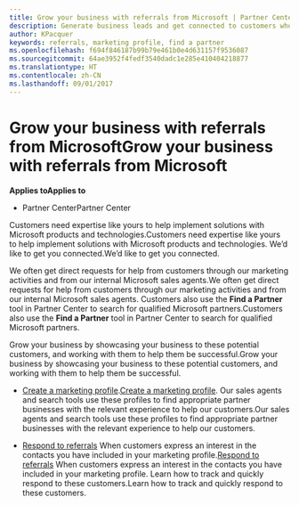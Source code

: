 ```yaml
---
title: Grow your business with referrals from Microsoft | Partner Center
description: Generate business leads and get connected to customers who need help implementing Microsoft products and solutions.
author: KPacquer
keywords: referrals, marketing profile, find a partner
ms.openlocfilehash: f694f846187b99b79e461b0e4d631157f9536087
ms.sourcegitcommit: 64ae3952f4fedf3540dadc1e285e410404218877
ms.translationtype: HT
ms.contentlocale: zh-CN
ms.lasthandoff: 09/01/2017
---
```

<!-- FWLink:  https://go.microsoft.com/fwlink/?linkid=849775 (top of page) -->

# <a name="grow-your-business-with-referrals-from-microsoft"></a><span data-ttu-id="820dd-104">Grow your business with referrals from Microsoft</span><span class="sxs-lookup"><span data-stu-id="820dd-104">Grow your business with referrals from Microsoft</span></span>

**<span data-ttu-id="820dd-105">Applies to</span><span class="sxs-lookup"><span data-stu-id="820dd-105">Applies to</span></span>**

-  <span data-ttu-id="820dd-106">Partner Center</span><span class="sxs-lookup"><span data-stu-id="820dd-106">Partner Center</span></span>

<span data-ttu-id="820dd-107">Customers need expertise like yours to help implement solutions with Microsoft products and technologies.</span><span class="sxs-lookup"><span data-stu-id="820dd-107">Customers need expertise like yours to help implement solutions with Microsoft products and technologies.</span></span> <span data-ttu-id="820dd-108">We’d like to get you connected.</span><span class="sxs-lookup"><span data-stu-id="820dd-108">We’d like to get you connected.</span></span>

<span data-ttu-id="820dd-109">We often get direct requests for help from customers through our marketing activities and from our internal Microsoft sales agents.</span><span class="sxs-lookup"><span data-stu-id="820dd-109">We often get direct requests for help from customers through our marketing activities and from our internal Microsoft sales agents.</span></span> <span data-ttu-id="820dd-110">Customers also use the **Find a Partner** tool in Partner Center to search for qualified Microsoft partners.</span><span class="sxs-lookup"><span data-stu-id="820dd-110">Customers also use the **Find a Partner** tool in Partner Center to search for qualified Microsoft partners.</span></span> 

<span data-ttu-id="820dd-111">Grow your business by showcasing your business to these potential customers, and working with them to help them be successful.</span><span class="sxs-lookup"><span data-stu-id="820dd-111">Grow your business by showcasing your business to these potential customers, and working with them to help them be successful.</span></span>

*  <span data-ttu-id="820dd-112">[Create a marketing profile](create-a-marketing-profile.md).</span><span class="sxs-lookup"><span data-stu-id="820dd-112">[Create a marketing profile](create-a-marketing-profile.md).</span></span> <span data-ttu-id="820dd-113">Our sales agents and search tools use these profiles to find appropriate partner businesses with the relevant experience to help our customers.</span><span class="sxs-lookup"><span data-stu-id="820dd-113">Our sales agents and search tools use these profiles to find appropriate partner businesses with the relevant experience to help our customers.</span></span>

*  <span data-ttu-id="820dd-114">[Respond to referrals](responding-to-referrals.md) When customers express an interest in the contacts you have included in your marketing profile.</span><span class="sxs-lookup"><span data-stu-id="820dd-114">[Respond to referrals](responding-to-referrals.md) When customers express an interest in the contacts you have included in your marketing profile.</span></span> <span data-ttu-id="820dd-115">Learn how to track and quickly respond to these customers.</span><span class="sxs-lookup"><span data-stu-id="820dd-115">Learn how to track and quickly respond to these customers.</span></span>

<!-- 
*  [Analyze your marketing profile](analyze-your-marketing-profile.md) Regularly review and optimize your marketing profile to make sure you’re getting in front of your target customers.
-->
